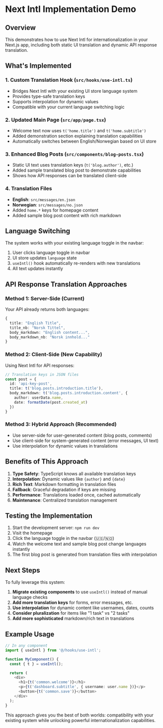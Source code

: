# Next Intl Implementation Demo

## Overview

This demonstrates how to use Next Intl for internationalization in your Next.js app, including both static UI translation and dynamic API response translation.

## What's Implemented

### 1. Custom Translation Hook (`src/hooks/use-intl.ts`)
- Bridges Next Intl with your existing UI store language system
- Provides type-safe translation keys
- Supports interpolation for dynamic values
- Compatible with your current language switching logic

### 2. Updated Main Page (`src/app/page.tsx`)
- Welcome text now uses `t('home.title')` and `t('home.subtitle')`
- Added demonstration section explaining translation capabilities
- Automatically switches between English/Norwegian based on UI store

### 3. Enhanced Blog Posts (`src/components/blog-posts.tsx`)
- Static UI text uses translation keys (`t('blog.author')`, etc.)
- Added sample translated blog post to demonstrate capabilities
- Shows how API responses can be translated client-side

### 4. Translation Files
- **English**: `src/messages/en.json`
- **Norwegian**: `src/messages/no.json`
- Added `home.*` keys for homepage content
- Added sample blog post content with rich markdown

## Language Switching

The system works with your existing language toggle in the navbar:
1. User clicks language toggle in navbar
2. UI store updates `language` state
3. `useIntl()` hook automatically re-renders with new translations
4. All text updates instantly

## API Response Translation Approaches

### Method 1: Server-Side (Current)
Your API already returns both languages:
```typescript
{
  title: "English Title",
  title_nb: "Norsk Tittel",
  body_markdown: "English content...",
  body_markdown_nb: "Norsk innhold..."
}
```

### Method 2: Client-Side (New Capability)
Using Next Intl for API responses:
```typescript
// Translation keys in JSON files
const post = {
  id: 'api-key-post',
  title: t('blog.posts.introduction.title'),
  body_markdown: t('blog.posts.introduction.content', {
    author: userData.name,
    date: formatDate(post.created_at)
  })
}
```

### Method 3: Hybrid Approach (Recommended)
- Use server-side for user-generated content (blog posts, comments)
- Use client-side for system-generated content (error messages, UI text)
- Use interpolation for dynamic values in translations

## Benefits of This Approach

1. **Type Safety**: TypeScript knows all available translation keys
2. **Interpolation**: Dynamic values like `{author}` and `{date}`
3. **Rich Text**: Markdown formatting in translation files
4. **Fallback**: Graceful degradation if keys are missing
5. **Performance**: Translations loaded once, cached automatically
6. **Maintenance**: Centralized translation management

## Testing the Implementation

1. Start the development server: `npm run dev`
2. Visit the homepage
3. Click the language toggle in the navbar (🇺🇸/🇳🇴)
4. Watch the welcome text and sample blog post change languages instantly
5. The first blog post is generated from translation files with interpolation

## Next Steps

To fully leverage this system:

1. **Migrate existing components** to use `useIntl()` instead of manual language checks
2. **Add more translation keys** for forms, error messages, etc.
3. **Use interpolation** for dynamic content like usernames, dates, counts
4. **Consider pluralization** for items like "1 task" vs "2 tasks"
5. **Add more sophisticated** markdown/rich text in translations

## Example Usage

```typescript
// In any component
import { useIntl } from '@/hooks/use-intl';

function MyComponent() {
  const { t } = useIntl();

  return (
    <div>
      <h1>{t('common.welcome')}</h1>
      <p>{t('dashboard.subtitle', { username: user.name })}</p>
      <button>{t('common.save')}</button>
    </div>
  );
}
```

This approach gives you the best of both worlds: compatibility with your existing system while unlocking powerful internationalization capabilities.